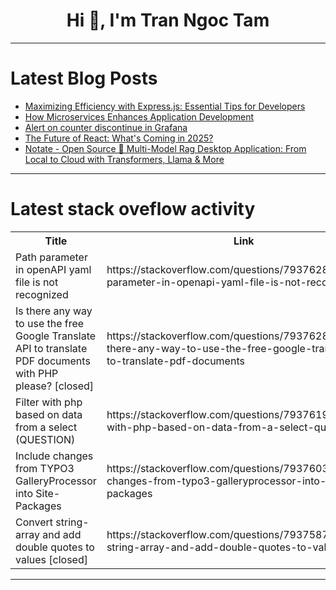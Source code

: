 <h1 align="center">Hi 👋, I'm Tran Ngoc Tam</h1>

---

# Latest Blog Posts 
<!-- BLOG-POST-LIST:START -->
- [Maximizing Efficiency with Express.js: Essential Tips for Developers](https://dev.to/nghiemledo/maximizing-efficiency-with-expressjs-essential-tips-for-developers-mk5)
- [How Microservices Enhances Application Development](https://dev.to/brilworks/how-microservices-enhances-application-development-3ogd)
- [Alert on counter discontinue in Grafana](https://dev.to/gaurang101197/alert-on-counter-discontinue-in-grafana-5fap)
- [The Future of React: What&#39;s Coming in 2025?](https://dev.to/dhrumitdk/the-future-of-react-whats-coming-in-2025-30lb)
- [Notate - Open Source 🚀 Multi-Model Rag Desktop Application: From Local to Cloud with Transformers, Llama &amp; More](https://dev.to/hairetsu_445a1b320866639d/notate-open-source-multi-model-rag-desktop-application-from-local-to-cloud-with-transformers-325m)
<!-- BLOG-POST-LIST:END -->

---

# Latest stack oveflow activity
<table>
  <tr><th>Title</th><th>Link</th></tr>
  <!-- STACKOVERFLOW:START --><tr><td>Path parameter in openAPI yaml file is not recognized</td><td>https://stackoverflow.com/questions/79376283/path-parameter-in-openapi-yaml-file-is-not-recognized</td></tr><tr><td>Is there any way to use the free Google Translate API to translate PDF documents with PHP please? [closed]</td><td>https://stackoverflow.com/questions/79376282/is-there-any-way-to-use-the-free-google-translate-api-to-translate-pdf-documents</td></tr><tr><td>Filter with php based on data from a select &lpar;QUESTION&rpar;</td><td>https://stackoverflow.com/questions/79376195/filter-with-php-based-on-data-from-a-select-question</td></tr><tr><td>Include changes from TYPO3 GalleryProcessor into Site-Packages</td><td>https://stackoverflow.com/questions/79376039/include-changes-from-typo3-galleryprocessor-into-site-packages</td></tr><tr><td>Convert string-array and add double quotes to values [closed]</td><td>https://stackoverflow.com/questions/79375879/convert-string-array-and-add-double-quotes-to-values</td></tr><!-- STACKOVERFLOW:END -->
</table>

---


